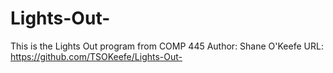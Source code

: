 # Lights-Out-
This is the Lights Out program from COMP 445
Author: Shane O'Keefe
URL: https://github.com/TSOKeefe/Lights-Out-
